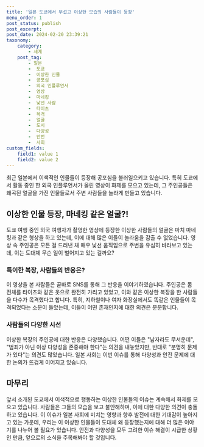 ```yaml
---
title: '일본 도쿄에서 무섭고 이상한 모습의 사람들이 등장'
menu_order: 1
post_status: publish
post_excerpt: 
post_date: 2024-02-20 23:39:21
taxonomy:
    category:
        - 세계
    post_tag:
        - 일본
        -  도쿄
        -  이상한 인물
        -  공포심
        -  외국 인플루언서
        -  영상
        -  마네킹
        -  낯선 사람
        -  타이츠
        -  목격
        -  얼굴
        -  도시
        -  다양성
        -  안전
        -  사회
custom_fields:
    field1: value 1
    field2: value 2
---
```


최근 일본에서 이색적인 인물들이 등장해 공포심을 불러일으키고 있습니다. 특히 도쿄에서 활동 중인 한 외국 인플루언서가 올린 영상이 화제를 모으고 있는데, 그 주인공들은 왜곡된 얼굴을 가진 인물들로서 주변 사람들을 놀라게 만들고 있습니다. 
## 이상한 인물 등장, 마네킹 같은 얼굴?!
도쿄 여행 중인 외국 여행자가 촬영한 영상에 등장한 이상한 사람들의 얼굴은 마치 마네킹과 같은 형상을 하고 있는데, 이에 대해 많은 이들이 놀라움을 감출 수 없었습니다. 영상 속 주인공은 모든 걸 드러낸 채 매우 낯선 움직임으로 주변을 유심히 바라보고 있는데, 이는 도대체 무슨 일이 벌어지고 있는 걸까요?
### 특이한 복장, 사람들의 반응은?
이 영상을 본 사람들은 곧바로 SNS를 통해 그 반응을 이야기하였습니다. 주인공은 몸 전체를 타이츠와 같은 옷으로 완전히 가리고 있었고, 이와 같은 이상한 복장을 한 사람들을 다수가 목격했다고 합니다. 특히, 지하철이나 여자 화장실에서도 똑같은 인물들이 목격되었다는 소문이 돌았는데, 이들이 어떤 존재인지에 대한 의견은 분분합니다.
### 사람들의 다양한 시선
이상한 복장의 주인공에 대한 반응은 다양했습니다. 어떤 이들은 "남자라도 무서운데", "범죄가 아닌 이상 다양성을 존중해야 한다"는 의견을 내놓았지만, 반대로 "분명히 문제가 있다"는 의견도 많았습니다. 일본 사회는 이번 이슈를 통해 다양성과 안전 문제에 대한 논의가 뜨겁게 이어지고 있습니다.
## 마무리
앞서 소개된 도쿄에서 이색적으로 행동하는 이상한 인물들의 이슈는 계속해서 화제를 모으고 있습니다. 사람들은 그들의 모습을 보고 불안해하며, 이에 대한 다양한 의견이 충돌하고 있습니다. 이 이슈가 일본 사회에 미치는 영향과 향후 발전에 대한 기대감이 높아지고 있는 가운데, 우리는 이 이상한 인물들이 도대체 왜 등장했는지에 대해 더 많은 이야기를 나누어 볼 필요가 있습니다. 안전과 다양성을 모두 고려한 이슈 해결이 시급한 상황인 만큼, 앞으로의 소식을 주목해봐야 할 것입니다.
